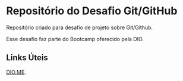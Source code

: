 # Repositório do Desafio Git/GitHub
Repositório criado para desafio de projeto sobre Git/Github.

Esse desafio faz parte do Bootcamp oferecido pela DIO.

## Links Úteis
[DIO.ME](https://www.dio.me/).
